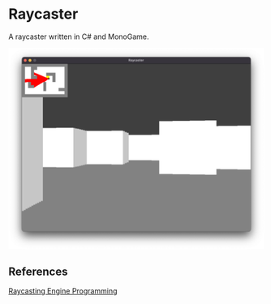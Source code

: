 # Raycaster

A raycaster written in C# and MonoGame.

![Screenshot](Screenshot.png)

## References
[Raycasting Engine Programming](https://pikuma.com/courses/raycasting-engine-tutorial-algorithm-javascript)

